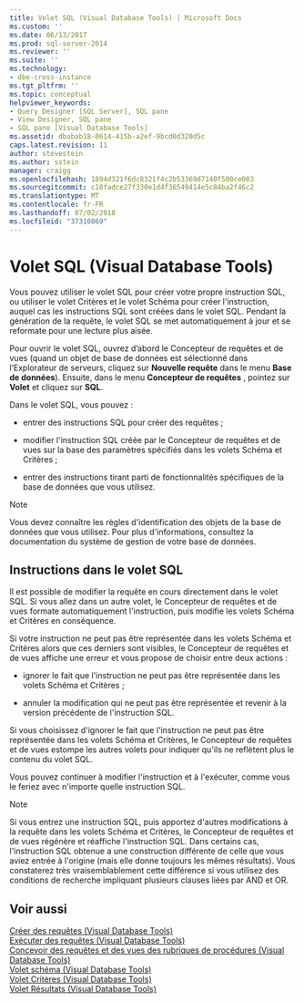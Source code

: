 ```yaml
---
title: Volet SQL (Visual Database Tools) | Microsoft Docs
ms.custom: ''
ms.date: 06/13/2017
ms.prod: sql-server-2014
ms.reviewer: ''
ms.suite: ''
ms.technology:
- dbe-cross-instance
ms.tgt_pltfrm: ''
ms.topic: conceptual
helpviewer_keywords:
- Query Designer [SQL Server], SQL pane
- View Designer, SQL pane
- SQL pane [Visual Database Tools]
ms.assetid: dbabab18-0614-415b-a2ef-9bcd0d320d5c
caps.latest.revision: 11
author: stevestein
ms.author: sstein
manager: craigg
ms.openlocfilehash: 1894d321f6dc8321f4c2b53369d7140f500ce003
ms.sourcegitcommit: c18fadce27f330e1d4f36549414e5c84ba2f46c2
ms.translationtype: MT
ms.contentlocale: fr-FR
ms.lasthandoff: 07/02/2018
ms.locfileid: "37310869"
---
```

# <a name="sql-pane-visual-database-tools"></a>Volet SQL (Visual Database Tools)
  Vous pouvez utiliser le volet SQL pour créer votre propre instruction SQL, ou utiliser le volet Critères et le volet Schéma pour créer l'instruction, auquel cas les instructions SQL sont créées dans le volet SQL. Pendant la génération de la requête, le volet SQL se met automatiquement à jour et se reformate pour une lecture plus aisée.  
  
 Pour ouvrir le volet SQL, ouvrez d’abord le Concepteur de requêtes et de vues (quand un objet de base de données est sélectionné dans l’Explorateur de serveurs, cliquez sur **Nouvelle requête** dans le menu **Base de données**). Ensuite, dans le menu **Concepteur de requêtes** , pointez sur **Volet** et cliquez sur **SQL**.  
  
 Dans le volet SQL, vous pouvez :  
  
-   entrer des instructions SQL pour créer des requêtes ;  
  
-   modifier l'instruction SQL créée par le Concepteur de requêtes et de vues sur la base des paramètres spécifiés dans les volets Schéma et Critères ;  
  
-   entrer des instructions tirant parti de fonctionnalités spécifiques de la base de données que vous utilisez.  
  
> [!NOTE]  
>  Vous devez connaître les règles d'identification des objets de la base de données que vous utilisez. Pour plus d'informations, consultez la documentation du système de gestion de votre base de données.  
  
## <a name="statements-in-the-sql-pane"></a>Instructions dans le volet SQL  
 Il est possible de modifier la requête en cours directement dans le volet SQL. Si vous allez dans un autre volet, le Concepteur de requêtes et de vues formate automatiquement l'instruction, puis modifie les volets Schéma et Critères en conséquence.  
  
 Si votre instruction ne peut pas être représentée dans les volets Schéma et Critères alors que ces derniers sont visibles, le Concepteur de requêtes et de vues affiche une erreur et vous propose de choisir entre deux actions :  
  
-   ignorer le fait que l'instruction ne peut pas être représentée dans les volets Schéma et Critères ;  
  
-   annuler la modification qui ne peut pas être représentée et revenir à la version précédente de l'instruction SQL.  
  
 Si vous choisissez d'ignorer le fait que l'instruction ne peut pas être représentée dans les volets Schéma et Critères, le Concepteur de requêtes et de vues estompe les autres volets pour indiquer qu'ils ne reflètent plus le contenu du volet SQL.  
  
 Vous pouvez continuer à modifier l'instruction et à l'exécuter, comme vous le feriez avec n'importe quelle instruction SQL.  
  
> [!NOTE]  
>  Si vous entrez une instruction SQL, puis apportez d'autres modifications à la requête dans les volets Schéma et Critères, le Concepteur de requêtes et de vues régénère et réaffiche l'instruction SQL. Dans certains cas, l'instruction SQL obtenue a une construction différente de celle que vous aviez entrée à l'origine (mais elle donne toujours les mêmes résultats). Vous constaterez très vraisemblablement cette différence si vous utilisez des conditions de recherche impliquant plusieurs clauses liées par AND et OR.  
  
## <a name="see-also"></a>Voir aussi  
 [Créer des requêtes &#40;Visual Database Tools&#41;](visual-database-tools.md)   
 [Exécuter des requêtes &#40;Visual Database Tools&#41;](run-queries-visual-database-tools.md)   
 [Concevoir des requêtes et des vues des rubriques de procédures &#40;Visual Database Tools&#41;](design-queries-and-views-how-to-topics-visual-database-tools.md)   
 [Volet schéma &#40;Visual Database Tools&#41;](diagram-pane-visual-database-tools.md)   
 [Volet Critères &#40;Visual Database Tools&#41;](criteria-pane-visual-database-tools.md)   
 [Volet Résultats &#40;Visual Database Tools&#41;](results-pane-visual-database-tools.md)  
  
  
